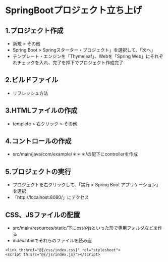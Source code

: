 # SpringBootプロジェクト立ち上げ

## 1.プロジェクト作成 
- 新規 > その他
- Spring Boot > Springスターター・プロジェクト」を選択して、「次へ」
- テンプレート・エンジンを「Thymeleaf」、Webを「Spring Web」にそれぞれチェックを入れ、完了を押下でプロジェクト作成完了

## 2.ビルドファイル
- リフレッシュ方法

## 3.HTMLファイルの作成
- templete > 右クリック > その他

## 4.コントロールの作成
- src/main/java/com/example/＊＊＊/の配下にcontrollerを作成

## 5.プロジェクトの実行
- プロジェクトを右クリックして、「実行 > Spring Boot アプリケーション」を選択
- 「http://localhost:8080/」にアクセス

## CSS、JSファイルの配置
- src/main/resources/static/下にcssやjsといった形で専用フォルダなどを作る
- index.htmlでそれらのファイルを読み込
```
<link th:href="@{/css/index.css}" rel="stylesheet">
<script th:src="@{/js/index.js}"></script> 
```